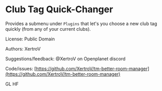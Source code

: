 # Club Tag Quick-Changer

Provides a submenu under `Plugins` that let's you choose a new club tag quickly (from any of your current clubs).

License: Public Domain

Authors: XertroV

Suggestions/feedback: @XertroV on Openplanet discord

Code/issues: [https://github.com/XertroV/tm-better-room-manager](https://github.com/XertroV/tm-better-room-manager)

GL HF

